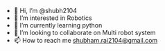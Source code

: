 - 👋 Hi, I’m @shubh2104
- 👀 I’m interested in Robotics
- 🌱 I’m currently learning python
- 💞️ I’m looking to collaborate on Multi robot system
- 📫 How to reach me shubham.rai2104@gmail.com

<!---
shubh2104/shubh2104 is a ✨ special ✨ repository because its `README.md` (this file) appears on your GitHub profile.
You can click the Preview link to take a look at your changes.
--->
